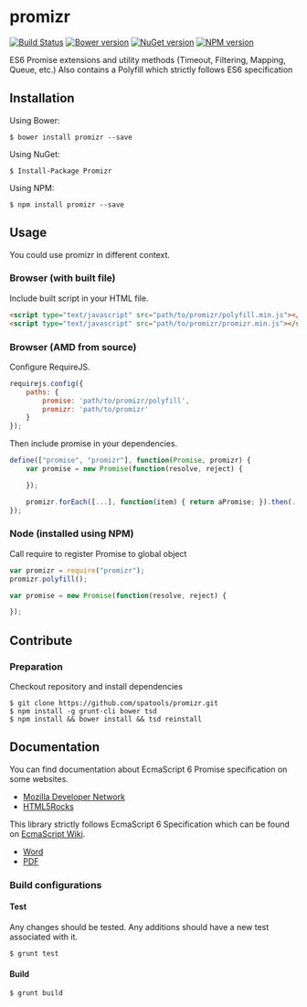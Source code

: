 ﻿# promizr
[![Build Status](https://travis-ci.org/spatools/promizr.png)](https://travis-ci.org/spatools/promizr)
[![Bower version](https://badge.fury.io/bo/promizr.png)](http://badge.fury.io/bo/promizr)
[![NuGet version](https://badge.fury.io/nu/Promizr.png)](http://badge.fury.io/nu/Promizr)
[![NPM version](https://badge.fury.io/js/promizr.png)](http://badge.fury.io/js/promizr)

ES6 Promise extensions and utility methods (Timeout, Filtering, Mapping, Queue, etc.)
Also contains a Polyfill which strictly follows ES6 specification

## Installation

Using Bower:

```console
$ bower install promizr --save
```

Using NuGet:

```console
$ Install-Package Promizr
```

Using NPM:

```console
$ npm install promizr --save
```

## Usage

You could use promizr in different context.

### Browser (with built file)

Include built script in your HTML file.

```html
<script type="text/javascript" src="path/to/promizr/polyfill.min.js"></script>
<script type="text/javascript" src="path/to/promizr/promizr.min.js"></script>
```

### Browser (AMD from source)

Configure RequireJS.

```javascript
requirejs.config({
    paths: {
        promise: 'path/to/promizr/polyfill',
        promizr: 'path/to/promizr'
    }
});
```

Then include promise in your dependencies.

```javascript
define(["promise", "promizr"], function(Promise, promizr) {
    var promise = new Promise(function(resolve, reject) {

    });

    promizr.forEach([...], function(item) { return aPromise; }).then(...);
});
```

### Node (installed using NPM)

Call require to register Promise to global object

```javascript
var promizr = require("promizr");
promizr.polyfill();

var promise = new Promise(function(resolve, reject) {

});
```

## Contribute

### Preparation

Checkout repository and install dependencies

```console
$ git clone https://github.com/spatools/promizr.git 
$ npm install -g grunt-cli bower tsd
$ npm install && bower install && tsd reinstall
```

## Documentation

You can find documentation about EcmaScript 6 Promise specification on some websites.

* [Mozilla Developer Network](https://developer.mozilla.org/en-US/docs/Web/JavaScript/Reference/Global_Objects/Promise)
* [HTML5Rocks](http://www.html5rocks.com/en/tutorials/es6/promises/)

This library strictly follows EcmaScript 6 Specification which can be found on [EcmaScript Wiki](http://wiki.ecmascript.org/doku.php?id=harmony:specification_drafts).

* [Word](http://wiki.ecmascript.org/lib/exe/fetch.php?id=harmony%3Aspecification_drafts&cache=cache&media=harmony:working_draft_ecma-262_edition_6_01-20-14.doc)
* [PDF](http://wiki.ecmascript.org/lib/exe/fetch.php?id=harmony%3Aspecification_drafts&cache=cache&media=harmony:working_draft_ecma-262_edition_6_01-20-14.pdf)

### Build configurations

#### Test

Any changes should be tested. Any additions should have a new test associated with it.

```console
$ grunt test
```

#### Build

```console
$ grunt build
```
